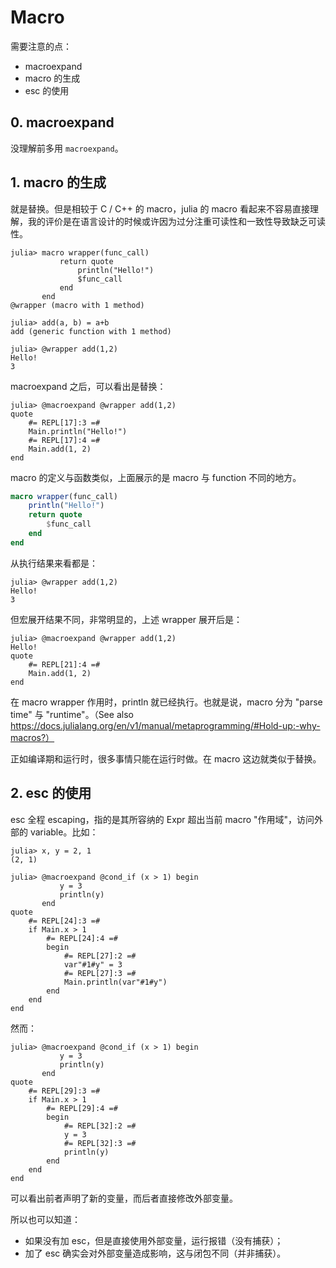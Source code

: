 # Macro

需要注意的点：

* macroexpand
* macro 的生成
* esc 的使用

## 0. macroexpand

没理解前多用 `macroexpand`。

## 1. macro 的生成

就是替换。但是相较于 C / C++ 的 macro，julia 的 macro 看起来不容易直接理解，我的评价是在语言设计的时候或许因为过分注重可读性和一致性导致缺乏可读性。

```jldoctest
julia> macro wrapper(func_call)
           return quote
               println("Hello!")
               $func_call
           end
       end
@wrapper (macro with 1 method)

julia> add(a, b) = a+b
add (generic function with 1 method)

julia> @wrapper add(1,2)
Hello!
3
```

macroexpand 之后，可以看出是替换：

```jldoctest
julia> @macroexpand @wrapper add(1,2)
quote
    #= REPL[17]:3 =#
    Main.println("Hello!")
    #= REPL[17]:4 =#
    Main.add(1, 2)
end
```

macro 的定义与函数类似，上面展示的是 macro 与 function 不同的地方。

```jl
macro wrapper(func_call)
    println("Hello!")
    return quote
        $func_call
    end
end
```

从执行结果来看都是：

```jldoctest
julia> @wrapper add(1,2)
Hello!
3
```

但宏展开结果不同，非常明显的，上述 wrapper 展开后是：

```jldoctest
julia> @macroexpand @wrapper add(1,2)
Hello!
quote
    #= REPL[21]:4 =#
    Main.add(1, 2)
end
```

在 macro wrapper 作用时，println 就已经执行。也就是说，macro 分为 "parse time" 与 "runtime"。（See also https://docs.julialang.org/en/v1/manual/metaprogramming/#Hold-up:-why-macros?）

正如编译期和运行时，很多事情只能在运行时做。在 macro 这边就类似于替换。

## 2. esc 的使用

esc 全程 escaping，指的是其所容纳的 Expr 超出当前 macro "作用域"，访问外部的 variable。比如：

```jldoctest
julia> x, y = 2, 1
(2, 1)

julia> @macroexpand @cond_if (x > 1) begin
           y = 3
           println(y)
       end
quote
    #= REPL[24]:3 =#
    if Main.x > 1
        #= REPL[24]:4 =#
        begin
            #= REPL[27]:2 =#
            var"#1#y" = 3
            #= REPL[27]:3 =#
            Main.println(var"#1#y")
        end
    end
end
```

然而：

```jldoctest
julia> @macroexpand @cond_if (x > 1) begin
           y = 3
           println(y)
       end
quote
    #= REPL[29]:3 =#
    if Main.x > 1
        #= REPL[29]:4 =#
        begin
            #= REPL[32]:2 =#
            y = 3
            #= REPL[32]:3 =#
            println(y)
        end
    end
end
```

可以看出前者声明了新的变量，而后者直接修改外部变量。

所以也可以知道：

* 如果没有加 esc，但是直接使用外部变量，运行报错（没有捕获）；
* 加了 esc 确实会对外部变量造成影响，这与闭包不同（并非捕获）。

